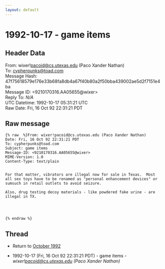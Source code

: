 ```yaml
---
layout: default
---
```


# 1992-10-17 - game items

## Header Data

From: wixer!pacoid@cs.utexas.edu (Paco Xander Nathan)<br>
To: cypherpunks@toad.com<br>
Message Hash: 47f75618579e176e33b68fa8db4a67f40b80a2f50bba439002ae5d2f7151e4ba<br>
Message ID: \<9210170316.AA05655@wixer\><br>
Reply To: _N/A_<br>
UTC Datetime: 1992-10-17 05:31:21 UTC<br>
Raw Date: Fri, 16 Oct 92 22:31:21 PDT<br>

## Raw message

```
{% raw  %}From: wixer!pacoid@cs.utexas.edu (Paco Xander Nathan)
Date: Fri, 16 Oct 92 22:31:21 PDT
To: cypherpunks@toad.com
Subject: game items
Message-ID: <9210170316.AA05655@wixer>
MIME-Version: 1.0
Content-Type: text/plain


For that matter, vibrators are illegal now for sale in Texas.  Most all sex toys have to be renamed as "personal enhancement devices" or sumsuch in retail outlets to avoid seizure.

Also, drug testing decoy materials - like powdered fake urine - are illegal in TX.




{% endraw %}
```

## Thread

+ Return to [October 1992](/archive/1992/10)

+ 1992-10-17 (Fri, 16 Oct 92 22:31:21 PDT) - game items - _wixer!pacoid@cs.utexas.edu (Paco Xander Nathan)_

